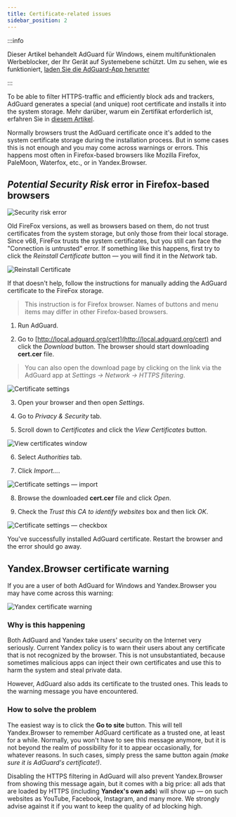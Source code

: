 ```yaml
---
title: Certificate-related issues
sidebar_position: 2
---
```


:::info

Dieser Artikel behandelt AdGuard für Windows, einem multifunktionalen Werbeblocker, der Ihr Gerät auf Systemebene schützt. Um zu sehen, wie es funktioniert, [laden Sie die AdGuard-App herunter](https://adguard.com/download.html?auto=true)

:::

To be able to filter HTTPS-traffic and efficiently block ads and trackers, AdGuard generates a special (and unique) root certificate and installs it into the system storage. Mehr darüber, warum ein Zertifikat erforderlich ist, erfahren Sie in [diesem Artikel](/general/https-filtering/what-is-https-filtering).

Normally browsers trust the AdGuard certificate once it's added to the system certificate storage during the installation process. But in some cases this is not enough and you may come across warnings or errors. This happens most often in Firefox-based browsers like Mozilla Firefox, PaleMoon, Waterfox, etc., or in Yandex.Browser.

## *Potential Security Risk* error in Firefox-based browsers

![Security risk error](https://cdn.adtidy.org/public/Adguard/kb/en/certificate/cert_error_en.png)

Old FireFox versions, as well as browsers based on them, do not trust certificates from the system storage, but only those from their local storage. Since v68, FireFox trusts the system certificates, but you still can face the "Connection is untrusted" error. If something like this happens, first try to click the *Reinstall Certificate* button — you will find it in the *Network* tab.

![Reinstall Certificate](https://cdn.adtidy.org/content/kb/ad_blocker/windows/solving-problems/reinstall.jpg)

If that doesn't help, follow the instructions for manually adding the AdGuard certificate to the FireFox storage.
> This instruction is for Firefox browser. Names of buttons and menu items may differ in other Firefox-based browsers.

1) Run AdGuard.

2) Go to [http://local.adguard.org/cert](http://local.adguard.org/cert) and click the *Download* button. The browser should start downloading **cert.cer** file.
> You can also open the download page by clicking on the link via the AdGuard app at *Settings → Network → HTTPS filtering*.

![Certificate settings](https://cdn.adtidy.org/content/kb/ad_blocker/windows/solving-problems/link.jpeg)

3) Open your browser and then open *Settings*.

4) Go to *Privacy & Security* tab.

5) Scroll down to *Certificates* and click the *View Certificates* button.

![View certificates window](https://cdn.adtidy.org/content/kb/ad_blocker/windows/solving-problems/import1.jpeg)

6) Select *Authorities* tab.

7) Click *Import...*.

![Certificate settings — import](https://cdn.adtidy.org/content/kb/ad_blocker/windows/solving-problems/import2.jpeg)

8) Browse the downloaded **cert.cer** file and click *Open*.

9) Check the *Trust this CA to identify websites* box and then lick *OK*.

![Certificate settings — checkbox](https://cdn.adtidy.org/content/kb/ad_blocker/windows/solving-problems/cert_checkbox.jpg)

You've successfully installed AdGuard certificate. Restart the browser and the error should go away.

## Yandex.Browser certificate warning

If you are a user of both AdGuard for Windows and Yandex.Browser you may have come across this warning:

![Yandex certificate warning](https://cdn.adtidy.org/content/kb/ad_blocker/windows/solving-problems/yandex-cert.png)

### Why is this happening

Both AdGuard and Yandex take users' security on the Internet very seriously. Current Yandex policy is to warn their users about any certificate that is not recognized by the browser. This is not unsubstantiated, because sometimes malicious apps can inject their own certificates and use this to harm the system and steal private data.

However, AdGuard also adds its certificate to the trusted ones. This leads to the warning message you have encountered.

### How to solve the problem

The easiest way is to click the **Go to site** button. This will tell Yandex.Browser to remember AdGuard certificate as a trusted one, at least for a while. Normally, you won't have to see this message anymore, but it is not beyond the realm of possibility for it to appear occasionally, for whatever reasons. In such cases, simply press the same button again *(make sure it is AdGuard's certificate!)*.

Disabling the HTTPS filtering in AdGuard will also prevent Yandex.Browser from showing this message again, but it comes with a big price: all ads that are loaded by HTTPS (including **Yandex's own ads**) will show up — on such websites as YouTube, Facebook, Instagram, and many more. We strongly advise against it if you want to keep the quality of ad blocking high.
